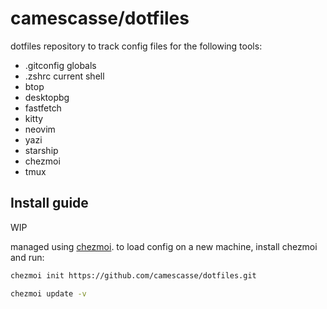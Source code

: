 # camescasse/dotfiles

dotfiles repository to track config files for the following tools:

- .gitconfig globals
- .zshrc current shell
- btop
- desktopbg
- fastfetch
- kitty
- neovim
- yazi
- starship
- chezmoi
- tmux

## Install guide

WIP

managed using [chezmoi](https://www.chezmoi.io). to load config on a new machine, install chezmoi and run:

```zsh
chezmoi init https://github.com/camescasse/dotfiles.git

chezmoi update -v
```
